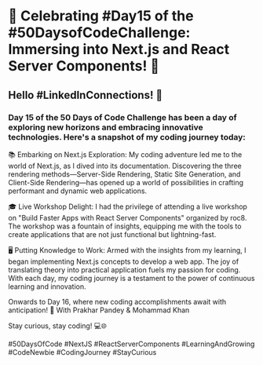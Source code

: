 # 🚀 Celebrating #Day15 of the #50DaysofCodeChallenge: Immersing into Next.js and React Server Components! 🚀

## Hello #LinkedInConnections! 👋

### Day 15 of the 50 Days of Code Challenge has been a day of exploring new horizons and embracing innovative technologies. Here's a snapshot of my coding journey today:

📚 Embarking on Next.js Exploration: My coding adventure led me to the world of Next.js, as I dived into its documentation. Discovering the three rendering methods—Server-Side Rendering, Static Site Generation, and Client-Side Rendering—has opened up a world of possibilities in crafting performant and dynamic web applications.

🎓 Live Workshop Delight: I had the privilege of attending a live workshop on "Build Faster Apps with React Server Components" organized by roc8. The workshop was a fountain of insights, equipping me with the tools to create applications that are not just functional but lightning-fast.

🖥️ Putting Knowledge to Work: Armed with the insights from my learning, I began implementing Next.js concepts to develop a web app. The joy of translating theory into practical application fuels my passion for coding.
With each day, my coding journey is a testament to the power of continuous learning and innovation.

Onwards to Day 16, where new coding accomplishments await with anticipation! 🌟
With Prakhar Pandey & Mohammad Khan

Stay curious, stay coding! 💻🌐

#50DaysOfCode #NextJS #ReactServerComponents #LearningAndGrowing #CodeNewbie #CodingJourney #StayCurious